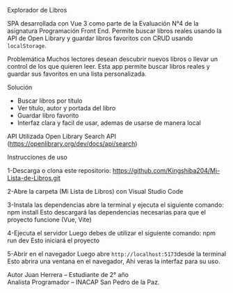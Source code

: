 Explorador de Libros

SPA desarrollada con Vue 3 como parte de la Evaluación N°4 de la asignatura Programación Front End. 
Permite buscar libros reales usando la API de Open Library y guardar libros favoritos con CRUD usando `localStorage`.

Problemática
Muchos lectores desean descubrir nuevos libros o llevar un control de los que quieren leer. Esta app permite buscar libros reales y guardar sus favoritos en una lista personalizada.

Solución
- Buscar libros por título 
- Ver título, autor y portada del libro
- Guardar libro favorito 
- Interfaz clara y facil de usar, ademas de usarse de manera local 

API Utilizada
Open Library Search API (https://openlibrary.org/dev/docs/api/search)



Instrucciones de uso

1-Descarga o clona este repositorio:
https://github.com/Kingshiba204/Mi-Lista-de-Libros.git

2-Abre la carpeta (Mi Lista de Libros) con Visual Studio Code 

3-Instala las dependencias
abre la terminal y ejecuta el siguiente comando:
npm install
Esto descargará las dependencias necesarias para que el proyecto funcione (Vue, Vite)

4-Ejecuta el servidor
Luego debes de utilizar el siguiente comando:
npm run dev
Esto iniciará el proyecto 

5-Abrir en el navegador
Luego abre `http://localhost:5173`desde la terminal
Esto abrira una ventana en el navegador, Ahi veras la interfaz para su uso.

Autor
Juan Herrera – Estudiante de 2° año  
Analista Programador – INACAP San Pedro de la Paz.